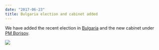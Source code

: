 ```yaml
---
date: "2017-06-23"
title: Bulgaria election and cabinet added
---
```


We have added the recent election in [Bulgaria](http://www.parlgov.org/explore/BGR/election/2017-03-26/) and the new cabinet under [PM Borisov](http://www.parlgov.org/explore/BGR/cabinet/2017-05-04/).

![](/images/parliament-scotland.jpg)
